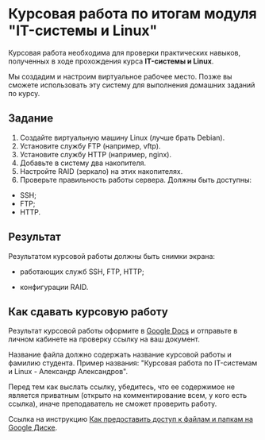 # Курсовая работа по итогам модуля "IT-системы и Linux"

Курсовая работа необходима для проверки практических навыков, полученных в ходе прохождения курса **IT-системы и Linux**.

Мы создадим и настроим виртуальное рабочее место. Позже вы сможете использовать эту систему для выполнения домашних заданий по курсу.

## Задание

1. Создайте виртуальную машину Linux (лучше брать Debian).
2. Установите службу FTP (например, vftp).
3. Установите службу HTTP (например, nginx).
4. Добавьте в систему два накопителя.
5. Настройте RAID (зеркало) на этих накопителях.
6. Проверьте правильность работы сервера. Должны быть доступны:
- SSH;
- FTP;
- HTTP.



## Результат

Результатом курсовой работы должны быть снимки экрана:

- работающих служб SSH, FTP, HTTP;

- конфигурации RAID.


## Как сдавать курсовую работу

Результат курсовой работы оформите в [Google Docs](https://docs.google.com/document/u/0/?tgif=d) и отправьте в личном кабинете на проверку ссылку на ваш документ.

Название файла должно содержать название курсовой работы и фамилию студента. Пример названия: "Курсовая работа по IT-системам и Linux - Александр Александров".

Перед тем как выслать ссылку, убедитесь, что ее содержимое не является приватным (открыто на комментирование всем, у кого есть ссылка), иначе преподаватель не сможет проверить работу. 

Ссылка на инструкцию [Как предоставить доступ к файлам и папкам на Google Диске](https://support.google.com/docs/answer/2494822?hl=ru&co=GENIE.Platform%3DDesktop).

  
